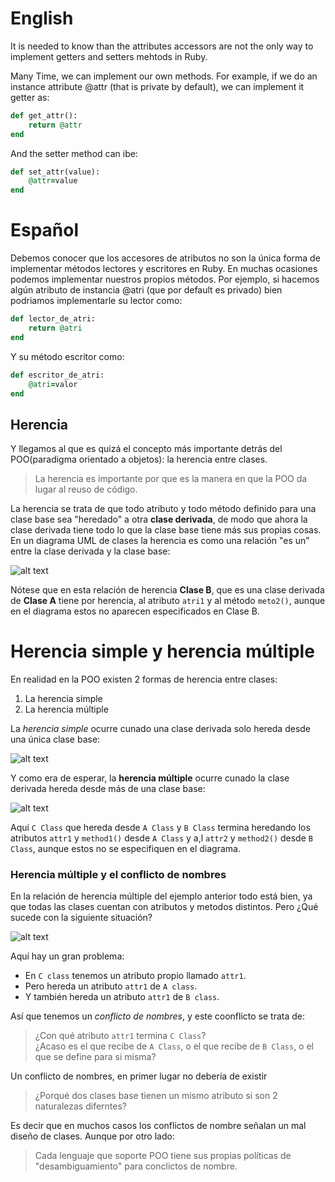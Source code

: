 # English
It is needed to know than the attributes accessors are not the only way to implement getters and setters mehtods in Ruby.

Many Time, we can implement our own methods. For example, if we do an instance attribute @attr (that is private by default), we can implement it getter as:
```rb
def get_attr():
    return @attr
end
```
And the setter method can ibe:
```rb
def set_attr(value):
    @attr=value
end
```

# Español
Debemos conocer que los accesores de atributos no son la única forma de implementar métodos lectores y escritores en Ruby. En muchas ocasiones podemos implementar nuestros propios métodos. Por ejemplo, si hacemos algún atributo de instancia @atri (que por default es privado) bien podriamos implementarle su lector como:
```rb
def lector_de_atri:
    return @atri
end
```
Y su método escritor como:
```rb
def escritor_de_atri:
    @atri=valor
end
```

## Herencia
Y llegamos al que es quizá el concepto más importante detrás del POO(paradigma orientado a objetos): la herencia entre clases.
> La herencia es importante por que es la manera en que la POO da lugar al reuso de código.

La herencia se trata de que todo atributo y todo método definido para una clase base sea "heredado" a otra **clase derivada**, de modo que ahora la clase derivada tiene todo lo que la clase base tiene más sus propias cosas. En un diagrama UML de clases la herencia es como una relación "es un" entre la clase derivada y la clase base:

![alt text](image.png)

Nótese que en esta relación de herencia **Clase B**, que es una clase derivada de **Clase A** tiene por herencia, al atributo `atri1` y al método `meto2()`, aunque en el diagrama estos no aparecen especificados en Clase B.


# Herencia simple y herencia múltiple
En realidad en la POO existen 2 formas de herencia entre clases:
1) La herencia simple
2) La herencia múltiple

La *herencia simple* ocurre cunado una clase derivada solo hereda desde una única clase base:

![alt text](image-2.png)

Y como era de esperar, la **herencia múltiple** ocurre cunado la clase derivada hereda desde más de una clase base:

![alt text](image-3.png)

Aquí `C Class` que hereda desde `A Class` y `B Class` termina heredando los atributos `attr1` y `method1()` desde `A Class` y a,l `attr2` y `method2()` desde `B Class`, aunque estos no se especifiquen en el diagrama.

### Herencia múltiple y el conflicto de nombres

En la relación de herencia múltiple del ejemplo anterior todo está bien, ya que todas las clases cuentan con atributos y metodos distintos. Pero ¿Qué sucede con la siguiente situación?

![alt text](image-4.png)

Aquí hay un gran problema:
- En `C class` tenemos un atributo propio llamado `attr1`.
- Pero hereda un atributo `attr1` de `A class`.
- Y también hereda un atributo `attr1` de `B class`.

Así que tenemos un *conflicto de nombres*, y este coonflicto se trata de:

> ¿Con qué atributo `attr1` termina `C Class`? <br>
> ¿Acaso es el que recibe de `A Class`, o el que recibe de `B Class`, o el que se define para si misma?

Un conflicto de nombres, en primer lugar no debería de existir
> ¿Porqué dos clases base tienen un mismo atributo si son 2 naturalezas diferntes?

Es decir que en muchos casos los conflictos de nombre señalan un mal diseño de clases. Aunque por otro lado:

> Cada lenguaje que soporte POO tiene sus propias políticas de "desambiguamiento" para conclictos de nombre.

